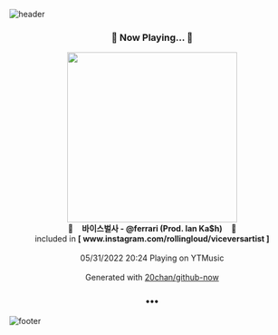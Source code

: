 ![header](https://capsule-render.vercel.app/api?type=wave&height=170&section=header&text=Hi.%20I'm%20SHIFT&fontColor=090707&fontAlignX=45&fontAlignY=65&fontSize=100)

<h3 align="center">🎵 Now Playing... 🎵</h3>
<p align="center">
  <a href="https://music.youtube.com/watch?v=zvU43nS-t9k">
    <img width="300" src="https://lh3.googleusercontent.com/cQ32yOpoki6JdUe_ezvEMICOM916zoc7_hfzjdsPpZ0kat3hx0y4vLEdaqM735AO77VaoVRRG3guEuZu">
  </a>
  <br>
  🎵&nbsp&nbsp&nbsp <b>바이스벌사 - @ferrari (Prod. Ian Ka$h)</b> &nbsp&nbsp&nbsp🎵
  <br>
  included in <b>[ www.instagram.com/rollingloud/viceversartist ]</b>
  
  <br />
  <br />
  05/31/2022 20:24 Playing on YTMusic
  <br />
  <br />
  Generated with <a href="https://github.com/20chan/github-now">20chan/github-now</a>
</p>

<h3 align="center">•••</h3>

![footer](https://capsule-render.vercel.app/api?type=wave&height=150&section=footer)
